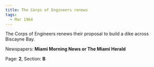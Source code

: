```yaml
---  
title: The Corps of Engineers renews  
tags:  
  - Mar 1964  
---  
```

  
The Corps of Engineers renews their proposal to build a dike across Biscayne Bay.  
  
Newspapers: **Miami Morning News or The Miami Herald**  
  
Page: **2**, Section: **B** 
